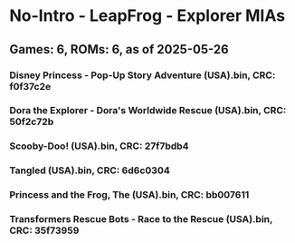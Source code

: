 # No-Intro - LeapFrog - Explorer MIAs
## Games: 6, ROMs: 6, as of 2025-05-26

### Disney Princess - Pop-Up Story Adventure (USA).bin, CRC: f0f37c2e
### Dora the Explorer - Dora's Worldwide Rescue (USA).bin, CRC: 50f2c72b
### Scooby-Doo! (USA).bin, CRC: 27f7bdb4
### Tangled (USA).bin, CRC: 6d6c0304
### Princess and the Frog, The (USA).bin, CRC: bb007611
### Transformers Rescue Bots - Race to the Rescue (USA).bin, CRC: 35f73959
